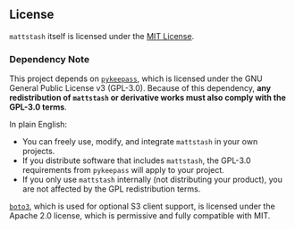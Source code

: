 ## License

`mattstash` itself is licensed under the [MIT License](LICENSE).

### Dependency Note
This project depends on [`pykeepass`](https://github.com/libkeepass/pykeepass), which is licensed under the GNU General Public License v3 (GPL-3.0).
Because of this dependency, **any redistribution of `mattstash` or derivative works must also comply with the GPL-3.0 terms**.

In plain English:
- You can freely use, modify, and integrate `mattstash` in your own projects.
- If you distribute software that includes `mattstash`, the GPL-3.0 requirements from `pykeepass` will apply to your project.
- If you only use `mattstash` internally (not distributing your product), you are not affected by the GPL redistribution terms.

[`boto3`](https://github.com/boto/boto3), which is used for optional S3 client support, is licensed under the Apache 2.0 license, which is permissive and fully compatible with MIT.